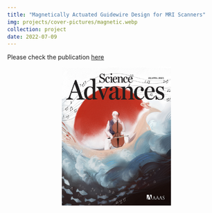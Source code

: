 ```yaml
---
title: "Magnetically Actuated Guidewire Design for MRI Scanners"
img: projects/cover-pictures/magnetic.webp
collection: project
date: 2022-07-09
---
```


Please check the publication <a href="https://www.science.org/doi/10.1126/sciadv.adg6438" target="_blank"> here</a>

<div style="width:100%" id="project-report">
  <center>
    <a href="https://www.science.org/doi/10.1126/sciadv.adg6438" target="_blank"><img src="/images/projects/sciadv-cover.jpg" style="width: 50%; object-fit: contain;" alt="Project Report"/></a>
  </center>
</div>